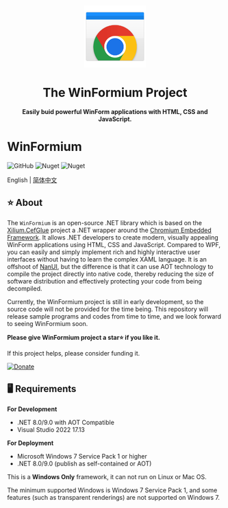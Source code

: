 <p align="center">
    <img src="./artworks/WinFormiumLogo.png" width="144" />
</p>
<h1 align="center">The WinFormium Project</h1>
<p align="center"><strong>Easily buid powerful WinForm applications with HTML, CSS and JavaScript.</strong></p>

# WinFormium

![GitHub](https://img.shields.io/github/license/XuanchenLin/WinFormium)
![Nuget](https://img.shields.io/nuget/v/WinFormium)
![Nuget](https://img.shields.io/nuget/dt/WinFormium)

English | [简体中文](README.zh-Hans.md)

## ⭐ About

The `WinFormium` is an open-source .NET library which is based on the [Xilium.CefGlue](https://bitbucket.org/xilium/xilium.cefglue/wiki/Home) project a .NET wrapper around the [Chromium Embedded Framework](https://bitbucket.org/chromiumembedded/cef). It allows .NET developers to create modern, visually appealing WinForm applications using HTML, CSS and JavaScript. Compared to WPF, you can easily and simply implement rich and highly interactive user interfaces without having to learn the complex XAML language. It is an offshoot of [NanUI](https://github.com/NetDimension/NanUI), but the difference is that it can use AOT technology to compile the project directly into native code, thereby reducing the size of software distribution and effectively protecting your code from being decompiled.

Currently, the WinFormium project is still in early development, so the source code will not be provided for the time being. This repository will release sample programs and codes from time to time, and we look forward to seeing WinFormium soon.

**Please give WinFormium project a star⭐ if you like it.**

If this project helps, please consider funding it.

[![Donate](https://img.shields.io/badge/Donate-PayPal-green.svg)](https://paypal.me/mrjson?country.x=C2&locale.x=zh_XC)

## 🖥️ Requirements

**For Development**

- .NET 8.0/9.0 with AOT Compatible
- Visual Studio 2022 17.13

**For Deployment**

- Microsoft Windows 7 Service Pack 1 or higher
- .NET 8.0/9.0 (publish as self-contained or AOT)

This is a **Windows Only** framework, it can not run on Linux or Mac OS.

The minimum supported Windows is Windows 7 Service Pack 1, and some features (such as transparent renderings) are not supported on Windows 7.

